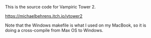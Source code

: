 This is the source code for Vampiric Tower 2.

https://michaelbehrens.itch.io/vtower2

Note that the Windows makefile is what I used on my MacBook, so it is doing a cross-compile from Max OS to Windows.

